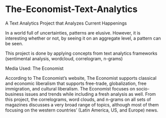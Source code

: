# The-Economist-Text-Analytics
A Text Analytics Project that Analyzes Current Happenings

In a world full of uncertainties, patterns are elusive. However, it is interesting whether or not, by seeing it on an aggregate level,  a pattern can be seen.

This project is done by applying concepts from text analytics frameworks (sentimental analysis, wordcloud, correlogram, n-grams)

Media Used: The Economist

According to The Economist’s website, The Economist supports classical and economic liberalism that supports free-trade, globalization, free immigration, and cultural liberalism. The Economist focuses on socio-business issues and trends while including a fresh analysis as well. From this project, the correlograms, word clouds, and n-grams on all sets of magazines discusses a very broad range of topics, although most of them focusing on the western countries’ (Latin America, US, and Europe) news. 
